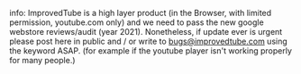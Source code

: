 info: ImprovedTube is a high layer product (in the Browser, with limited permission, youtube.com only) 
and we need to pass the new google webstore reviews/audit (year 2021).   Nonetheless, if update ever is urgent please post here in public and / or write to bugs@improvedtube.com using the keyword ASAP.  (for example if the youtube player isn't working properly for many people.)


